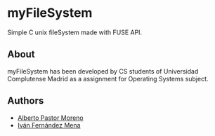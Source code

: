 # myFileSystem
Simple C unix fileSystem made with FUSE API.
## About
myFileSystem has been developed by CS students of Universidad Complutense Madrid as a assignment for Operating Systems subject.
## Authors
- [Alberto Pastor Moreno](https://github.com/albertopastormr)
- [Iván Fernández Mena](https://github.com/ivanfermena)
